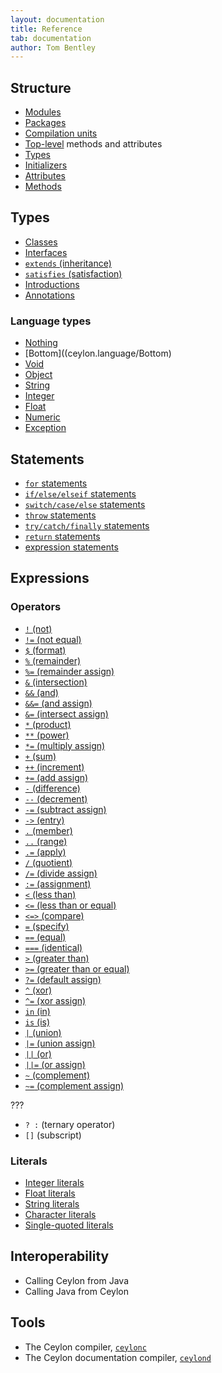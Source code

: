 ```yaml
---
layout: documentation
title: Reference
tab: documentation
author: Tom Bentley
---
```


## Structure

* [Modules](structure/module)
* [Packages](structure/package)
* [Compilation units](structure/compilation-unit)
* [Top-level](structure/top-level) methods and attributes
* [Types](structure/type)
* [Initializers](structure/initializers)
* [Attributes](structure/attribute)
* [Methods](structure/method)

## Types

* [Classes](type/class)
* [Interfaces](type/interface)
* [`extends` (inheritance)](type/inheritance)
* [`satisfies` (satisfaction)](type/satisfaction)
* [Introductions](type/introduction)
* [Annotations](type/annotation)

### Language types

* [Nothing](ceylon.language/Nothing)
* [Bottom]((ceylon.language/Bottom)
* [Void](ceylon.language/Void)
* [Object](ceylon.language/Object)
* [String](ceylon.language/String)
* [Integer](ceylon.language/Integer)
* [Float](ceylon.language/Float)
* [Numeric](ceylon.language/Numeric)
* [Exception](ceylon.language/Exception)

## Statements

* [`for` statements](statement/for)
* [`if/else/elseif` statements](statement/if)
* [`switch/case/else` statements](statement/switch)
* [`throw` statements](statement/throw)
* [`try/catch/finally` statements](statement/try)
* [`return` statements](statement/return)
* [expression statements](statement/expression)

## Expressions

### Operators

* [`!`   (not)](operator/not)
* [`!=`  (not equal)](operator/not-equal)
* [`$`   (format)](operator/format)
* [`%`   (remainder)](operator/remainder)
* [`%=`  (remainder assign)](operator/remainder-assign)
* [`&`   (intersection)](operator/intersection)
* [`&&`  (and)](operator/and)
* [`&&=` (and assign)](operator/and-assign)
* [`&=`  (intersect assign)](operator/intersect-assign)
* [`*`   (product)](operator/product)
* [`**`  (power)](operator/power)
* [`*=`  (multiply assign)](operator/multiply-assign)
* [`+`   (sum)](operator/sum)
* [`++`  (increment)](operator/increment)
* [`+=`  (add assign)](operator/add-assign)
* [`-`   (difference)](operator/different)
* [`--`  (decrement)](operator/decrement)
* [`-=`  (subtract assign)](operator/subtract-assign)
* [`->`  (entry)](operator/entry)
* [`.`   (member)](operator/member)
* [`..`  (range)](operator/range)
* [`.=`  (apply)](operator/apply)
* [`/`   (quotient)](operator/quotient)
* [`/=`  (divide assign)](operator/divide-assign)
* [`:=`  (assignment)](operator/assignment)
* [`<`   (less than)](operator/less-than)
* [`<=`  (less than or equal)](operator/less-than-or-equal)
* [`<=>` (compare)](operator/compare)
* [`=`   (specify)](operator/specify)
* [`==`  (equal)](operator/equal)
* [`===` (identical)](operator/identical)
* [`>`   (greater than)](operator/greater-than)
* [`>=`  (greater than or equal)](operator/greater-than-or-equal)
* [`?=`  (default assign)](operator/default-assign)
* [`^`   (xor)](operator/xor)
* [`^=`  (xor assign)](operator/xor-assign)
* [`in`  (in)](operator/in)
* [`is`  (is)](operator/is)
* [`|`   (union)](operator/union)
* [`|=`  (union assign)](operator/union-assign)
* [`||`  (or)](operator/or)
* [`||=` (or assign)](operator/or-assign)
* [`~`   (complement)](operator/complement)
* [`~=`  (complement assign)](operator/complement-assign)

???

* `? :` (ternary operator)
* `[]` (subscript)


### Literals

* [Integer literals](literals/integer)
* [Float literals](literals/float)
* [String literals](literals/string)
* [Character literals](literals/character)
* [Single-quoted literals](literals/single-quoted)

## Interoperability

* Calling Ceylon from Java
* Calling Java from Ceylon

## Tools

* The Ceylon compiler, [`ceylonc`](tool/ceylonc)
* The Ceylon documentation compiler, [`ceylond`](tool/ceylond)

